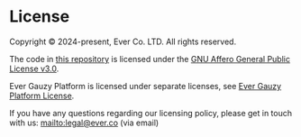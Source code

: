 # License

Copyright © 2024-present, Ever Co. LTD. All rights reserved.

The code in [this repository](https://github.com/ever-co/ever-gauzy-terraform-aws) is licensed under the [GNU Affero General Public License v3.0](https://www.gnu.org/licenses/agpl-3.0.txt).

Ever Gauzy Platform is licensed under separate licenses, see [Ever Gauzy Platform License](https://github.com/ever-co/ever-gauzy/blob/develop/LICENSE.md).

If you have any questions regarding our licensing policy, please get in touch with us: <mailto:legal@ever.co> (via email)
